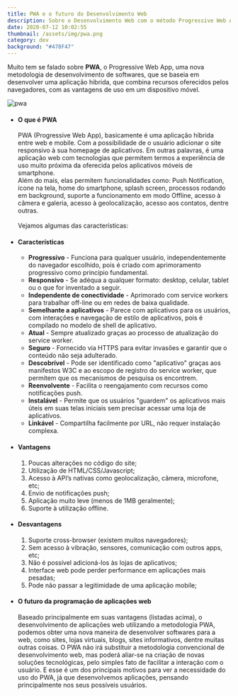```yaml
---
title: PWA e o futuro do Desenvolvimento Web
description: Sobre o Desenvolvimento Web com o método Progressive Web App (PWA)
date: 2020-07-12 10:02:55
thumbnail: /assets/img/pwa.png
category: dev
background: "#478F47"
---
```

Muito tem se falado sobre **PWA**, o Progressive Web App, uma nova metodologia de desenvolvimento de softwares, que se baseia em desenvolver uma aplicação hibrida, que combina recursos oferecidos pelos navegadores, com as vantagens de uso em um dispositivo móvel.

![pwa](/assets/img/pwa.jpg "pwa")

* #### O que é PWA

  PWA (Progressive Web App), basicamente é uma aplicação híbrida entre web e mobile. Com a possibilidade de o usuário adicionar o site responsivo à sua homepage de aplicativos. Em outras palavras, é uma aplicação web com tecnologias que permitem termos a experiência de uso muito próxima da oferecida pelos aplicativos móveis de smartphone.\
  Além do mais, elas permitem funcionalidades como: Push Notification, ícone na tela, home do smartphone, splash screen, processos rodando em background, suporte a funcionamento em modo Offline, acesso à câmera e galeria, acesso à geolocalização, acesso aos contatos, dentre outras.\
  \
  Vejamos algumas das características:
* #### Características

  * **Progressivo** - Funciona para qualquer usuário, independentemente do navegador escolhido, pois é criado com aprimoramento progressivo como princípio fundamental.
  * **Responsivo** - Se adéqua a qualquer formato: desktop, celular, tablet ou o que for inventado a seguir.
  * **Independente de conectividade** - Aprimorado com service workers para trabalhar off-line ou em redes de baixa qualidade.
  * **Semelhante a aplicativos** - Parece com aplicativos para os usuários, com interações e navegação de estilo de aplicativos, pois é compilado no modelo de shell de aplicativo.
  * **Atual** - Sempre atualizado graças ao processo de atualização do service worker.
  * **Seguro** - Fornecido via HTTPS para evitar invasões e garantir que o conteúdo não seja adulterado.
  * **Descobrível** - Pode ser identificado como "aplicativo" graças aos manifestos W3C e ao escopo de registro do service worker, que permitem que os mecanismos de pesquisa os encontrem.
  * **Reenvolvente** - Facilita o reengajamento com recursos como notificações push.
  * **Instalável** - Permite que os usuários "guardem" os aplicativos mais úteis em suas telas iniciais sem precisar acessar uma loja de aplicativos.
  * **Linkável** - Compartilha facilmente por URL, não requer instalação complexa.
* #### Vantagens

  1. Poucas alterações no código do site;
  2. Utilização de HTML/CSS/Javascript;
  3. Acesso à API’s nativas como geolocalização, câmera, microfone, etc;
  4. Envio de notificações push;
  5. Aplicação muito leve (menos de 1MB geralmente);
  6. Suporte à utilização offline.
* #### Desvantagens

  1. Suporte cross-browser (existem muitos navegadores);
  2. Sem acesso à vibração, sensores, comunicação com outros apps, etc;
  3. Não é possível adicioná-los às lojas de aplicativos;
  4. Interface web pode perder performance em aplicações mais pesadas;
  5. Pode não passar a legitimidade de uma aplicação mobile;
* #### O futuro da programação de aplicações web

  Baseado principalmente em suas vantagens (listadas acima), o desenvolvimento de aplicações web utilizando a metodologia PWA, podemos obter uma nova maneira de desenvolver softwares para a web, como sites, lojas virtuais, blogs, sites informativos, dentre muitas outras coisas. O PWA não irá substituir a metodologia convencional de desenvolvimento web, mas poderá aliar-se na criação de novas soluções tecnológicas, pelo simples fato de facilitar a interação com o usuário. E esse é um dos principais motivos para ver a necessidade do uso do PWA, já que desenvolvemos aplicações, pensando principalmente nos seus possíveis usuários.